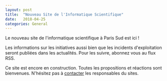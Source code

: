 ```yaml
---
layout: post
title:  "Nouveau Site de l'Informatique Scientifique"
date:   2018-04-25 
categories: General
---
```


Le nouveau site de l'informatique scientifique à Paris Sud est ici !

Les informations sur les initiatives aussi bien que les incidents d'exploitation seront publiées dans les actualités.
Pour les suivre, abonnez vous au flux RSS.

Ce site est encore en construction. Toutes les propositions et réactions sont bienvenues. N'hésitez pas à
[contacter](mailto:info-scientifique.di@u-psud.fr) les responsables du sites.
